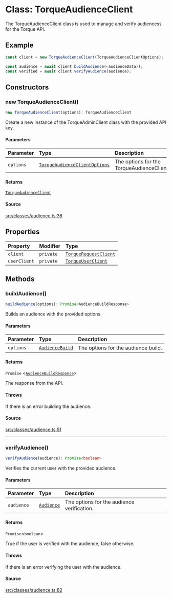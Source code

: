 # Class: TorqueAudienceClient

The TorqueAudienceClient class is used to manage and verify audiencess for the Torque API.

## Example

```ts
const client = new TorqueAudienceClient(TorqueAudienceClientOptions);

const audience = await client.buildAudience(<audienceData>);
const verified = await client.verifyAudience(audience);
```

## Constructors

### new TorqueAudienceClient()

```ts
new TorqueAudienceClient(options): TorqueAudienceClient
```

Create a new instance of the TorqueAdminClient class with the provided API key.

#### Parameters

| Parameter | Type | Description |
| :------ | :------ | :------ |
| `options` | [`TorqueAudienceClientOptions`](../type-aliases/TorqueAudienceClientOptions.md) | The options for the TorqueAudienceClient. |

#### Returns

[`TorqueAudienceClient`](TorqueAudienceClient.md)

#### Source

[src/classes/audience.ts:36](https://github.com/torque-labs/torque-ts-sdk/blob/35180ea2561c531d50df4b23b7bd32172a5fdc80/src/classes/audience.ts#L36)

## Properties

| Property | Modifier | Type |
| :------ | :------ | :------ |
| `client` | `private` | [`TorqueRequestClient`](TorqueRequestClient.md) |
| `userClient` | `private` | [`TorqueUserClient`](TorqueUserClient.md) |

## Methods

### buildAudience()

```ts
buildAudience(options): Promise<AudienceBuildResponse>
```

Builds an audience with the provided options.

#### Parameters

| Parameter | Type | Description |
| :------ | :------ | :------ |
| `options` | [`AudienceBuild`](../type-aliases/AudienceBuild.md) | The options for the audience build. |

#### Returns

`Promise` \<[`AudienceBuildResponse`](../type-aliases/AudienceBuildResponse.md)\>

The response from the API.

#### Throws

If there is an error building the audience.

#### Source

[src/classes/audience.ts:51](https://github.com/torque-labs/torque-ts-sdk/blob/35180ea2561c531d50df4b23b7bd32172a5fdc80/src/classes/audience.ts#L51)

***

### verifyAudience()

```ts
verifyAudience(audience): Promise<boolean>
```

Verifies the current user with the provided audience.

#### Parameters

| Parameter | Type | Description |
| :------ | :------ | :------ |
| `audience` | [`Audience`](../type-aliases/Audience.md) | The options for the audience verification. |

#### Returns

`Promise`\<`boolean`\>

True if the user is verified with the audience, false otherwise.

#### Throws

If there is an error verifying the user with the audience.

#### Source

[src/classes/audience.ts:82](https://github.com/torque-labs/torque-ts-sdk/blob/35180ea2561c531d50df4b23b7bd32172a5fdc80/src/classes/audience.ts#L82)
